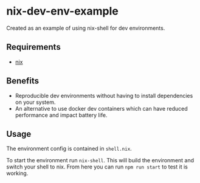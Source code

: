 # nix-dev-env-example

Created as an example of using nix-shell for dev environments.

## Requirements

- [nix](https://nixos.org/download.html)

## Benefits

- Reproducible dev environments without having to install dependencies on your system.
- An alternative to use docker dev containers which can have reduced performance and impact battery life.

## Usage

The environment config is contained in `shell.nix`. 

To start the environment run `nix-shell`. This will build the environment and switch your shell to nix. From here you can run `npm run start` to test it is working.

